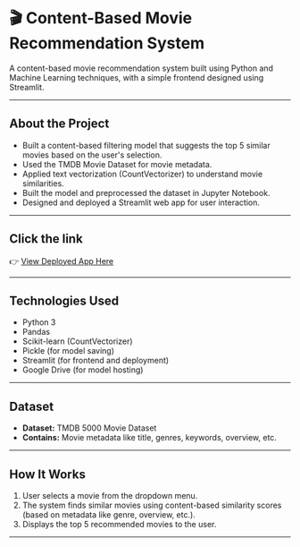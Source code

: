 # 🎬 Content-Based Movie Recommendation System

A content-based movie recommendation system built using Python and Machine Learning techniques, with a simple frontend designed using Streamlit.

---

## About the Project

- Built a content-based filtering model that suggests the top 5 similar movies based on the user's selection.
- Used the TMDB Movie Dataset for movie metadata.
- Applied text vectorization (CountVectorizer) to understand movie similarities.
- Built the model and preprocessed the dataset in Jupyter Notebook.
- Designed and deployed a Streamlit web app for user interaction.

---

## Click the link

👉 [View Deployed App Here](https://movierec-nfczfauvgksenhbfap5wfa.streamlit.app/)

---

##  Technologies Used

- Python 3
- Pandas
- Scikit-learn (CountVectorizer)
- Pickle (for model saving)
- Streamlit (for frontend and deployment)
- Google Drive (for model hosting)

---

##  Dataset

- **Dataset:** TMDB 5000 Movie Dataset
- **Contains:** Movie metadata like title, genres, keywords, overview, etc.

---

##  How It Works

1. User selects a movie from the dropdown menu.
2. The system finds similar movies using content-based similarity scores (based on metadata like genre, overview, etc.).
3. Displays the top 5 recommended movies to the user.

---
